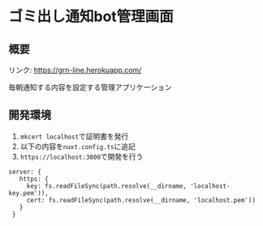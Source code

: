 # ゴミ出し通知bot管理画面

## 概要

リンク: https://grn-line.herokuapp.com/

毎朝通知する内容を設定する管理アプリケーション

## 開発環境

1. `mkcert localhost`で証明書を発行
2. 以下の内容を`nuxt.config.ts`に追記
3. `https://localhost:3000`で開発を行う

```
server: {
   https: {
     key: fs.readFileSync(path.resolve(__dirname, 'localhost-key.pem')),
     cert: fs.readFileSync(path.resolve(__dirname, 'localhost.pem'))
   }
 }
 ```
